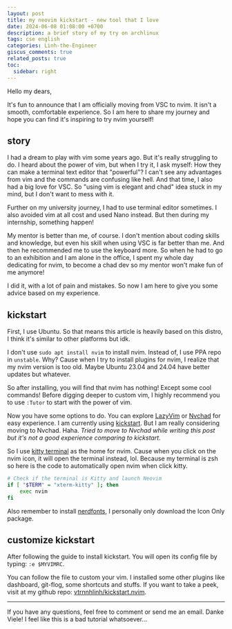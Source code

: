 ```yaml
---
layout: post
title: my neovim kickstart - new tool that I love
date: 2024-06-08 01:08:00 +0700
description: a brief story of my try on archlinux
tags: cse english
categories: Linh-the-Engineer
giscus_comments: true
related_posts: true
toc:
  sidebar: right
---
```


Hello my dears,

It's fun to announce that I am officially moving from VSC to nvim. It isn't a smooth, comfortable experience. So I am here to share my journey and hope you can find it's inspiring to try nvim yourself!

## story

I had a dream to play with vim some years ago. But it's really struggling to do. I heard about the power of vim, but when I try it, I ask myself: How they can make a terminal text editor that "powerful"? I can't see any advantages from vim and the commands are confusing like hell. And that time, I also had a big love for VSC. So "using vim is elegant and chad" idea stuck in my mind, but I don't want to mess with it.

Further on my university journey, I had to use terminal editor sometimes. I also avoided vim at all cost and used Nano instead. But then during my internship, something happen!

My mentor is better than me, of course. I don't mention about coding skills and knowledge, but even his skill when using VSC is far better than me. And then he recommended me to use the keyboard more. So when he had to go to an exhibition and I am alone in the office, I spent my whole day dedicating for nvim, to become a chad dev so my mentor won't make fun of me anymore! 

I did it, with a lot of pain and mistakes. So now I am here to give you some advice based on my experience.

## kickstart

First, I use Ubuntu. So that means this article is heavily based on this distro, I think it's similar to other platforms but idk.

I don't use `sudo apt install nvim` to install nvim. Instead of, I use PPA repo in `unstable`. Why? Cause when I try to install plugins for nvim, I realize that my nvim version is too old. Maybe Ubuntu 23.04 and 24.04 have better updates but whatever.

So after installing, you will find that nvim has nothing! Except some cool commands! Before digging deeper to custom vim, I highly recommend you to use `:Tutor` to start with the power of vim.

Now you have some options to do. You can explore [LazyVim](https://www.lazyvim.org/) or [Nvchad](https://nvchad.com/) for easy experience. I am currently using [kickstart](https://github.com/nvim-lua/kickstart.nvim). But I am really considering moving to Nvchad. Haha. *Tried to move to Nvchad while writing this post but it's not a good experience comparing to kickstart*.

So I use [kitty terminal](https://sw.kovidgoyal.net/kitty/) as the home for nvim. Cause when you click on the nvim icon, it will open the terminal instead, lol. Because my terminal is zsh so here is the code to automatically open nvim when click kitty.

```bash
# Check if the terminal is Kitty and launch Neovim
if [ "$TERM" = "xterm-kitty" ]; then
    exec nvim
fi

```

Also remember to install [nerdfonts](https://www.nerdfonts.com/font-downloads), I personally only download the Icon Only package.

## customize kickstart

After following the guide to install kickstart. You will open its config file by typing: `:e $MYVIMRC`.

You can follow the file to custom your vim. I installed some other plugins like dashboard, git-flog, some shortcuts and stuffs. If you want to take a peek, visit at my github repo: [vtrnnhlinh/kickstart.nvim](https://github.com/vtrnnhlinh/kickstart.nvim).

---

If you have any questions, feel free to comment or send me an email. Danke Viele! I feel like this is a bad tutorial whatsoever...
